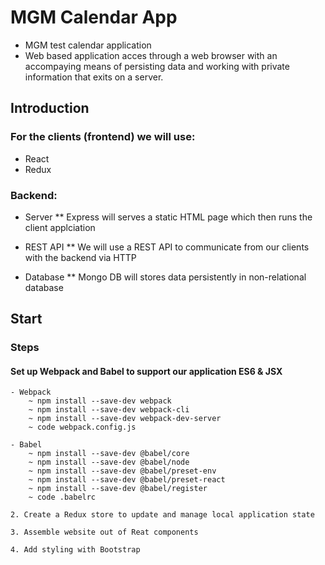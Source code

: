 # MGM Calendar App
- MGM test calendar application
- Web based application acces through a web browser with an accompaying means of persisting data and working with private information that exits on a server.

## Introduction

### For the clients (frontend) we will use:
* React
* Redux

### Backend:

* Server
    ** Express will serves a static HTML page which then runs the client applciation

* REST API
    ** We will use a REST API to communicate from our clients with the backend via HTTP

* Database
    ** Mongo DB will stores data persistently in non-relational database 


## Start

### Steps

#### Set up Webpack and Babel to support our application ES6 & JSX

    - Webpack
        ~ npm install --save-dev webpack
        ~ npm install --save-dev webpack-cli
        ~ npm install --save-dev webpack-dev-server
        ~ code webpack.config.js

    - Babel
        ~ npm install --save-dev @babel/core
        ~ npm install --save-dev @babel/node
        ~ npm install --save-dev @babel/preset-env
        ~ npm install --save-dev @babel/preset-react
        ~ npm install --save-dev @babel/register
        ~ code .babelrc        

    2. Create a Redux store to update and manage local application state

    3. Assemble website out of Reat components

    4. Add styling with Bootstrap
